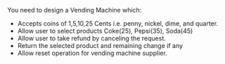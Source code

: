 You need to design a Vending Machine which:

- Accepts coins of 1,5,10,25 Cents i.e. penny, nickel, dime, and quarter.
- Allow user to select products Coke(25), Pepsi(35), Soda(45)
- Allow user to take refund by canceling the request.
- Return the selected product and remaining change if any
- Allow reset operation for vending machine supplier.